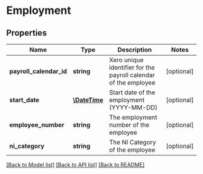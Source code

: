 # Employment

## Properties
Name | Type | Description | Notes
------------ | ------------- | ------------- | -------------
**payroll_calendar_id** | **string** | Xero unique identifier for the payroll calendar of the employee | [optional] 
**start_date** | [**\DateTime**](\DateTime.md) | Start date of the employment (YYYY-MM-DD) | [optional] 
**employee_number** | **string** | The employment number of the employee | [optional] 
**ni_category** | **string** | The NI Category of the employee | [optional] 

[[Back to Model list]](../README.md#documentation-for-models) [[Back to API list]](../README.md#documentation-for-api-endpoints) [[Back to README]](../README.md)


